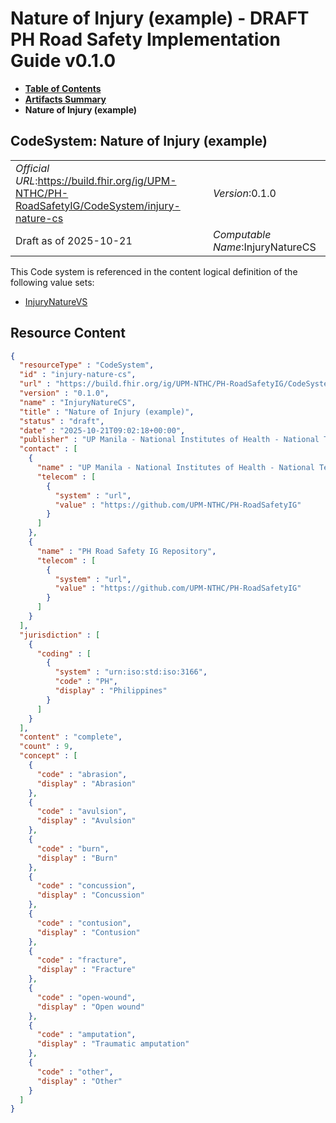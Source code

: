 # Nature of Injury (example) - DRAFT PH Road Safety Implementation Guide v0.1.0

* [**Table of Contents**](toc.md)
* [**Artifacts Summary**](artifacts.md)
* **Nature of Injury (example)**

## CodeSystem: Nature of Injury (example) 

| | |
| :--- | :--- |
| *Official URL*:https://build.fhir.org/ig/UPM-NTHC/PH-RoadSafetyIG/CodeSystem/injury-nature-cs | *Version*:0.1.0 |
| Draft as of 2025-10-21 | *Computable Name*:InjuryNatureCS |

 This Code system is referenced in the content logical definition of the following value sets: 

* [InjuryNatureVS](ValueSet-injury-nature-vs.md)



## Resource Content

```json
{
  "resourceType" : "CodeSystem",
  "id" : "injury-nature-cs",
  "url" : "https://build.fhir.org/ig/UPM-NTHC/PH-RoadSafetyIG/CodeSystem/injury-nature-cs",
  "version" : "0.1.0",
  "name" : "InjuryNatureCS",
  "title" : "Nature of Injury (example)",
  "status" : "draft",
  "date" : "2025-10-21T09:02:18+00:00",
  "publisher" : "UP Manila - National Institutes of Health - National Telehealth Center",
  "contact" : [
    {
      "name" : "UP Manila - National Institutes of Health - National Telehealth Center",
      "telecom" : [
        {
          "system" : "url",
          "value" : "https://github.com/UPM-NTHC/PH-RoadSafetyIG"
        }
      ]
    },
    {
      "name" : "PH Road Safety IG Repository",
      "telecom" : [
        {
          "system" : "url",
          "value" : "https://github.com/UPM-NTHC/PH-RoadSafetyIG"
        }
      ]
    }
  ],
  "jurisdiction" : [
    {
      "coding" : [
        {
          "system" : "urn:iso:std:iso:3166",
          "code" : "PH",
          "display" : "Philippines"
        }
      ]
    }
  ],
  "content" : "complete",
  "count" : 9,
  "concept" : [
    {
      "code" : "abrasion",
      "display" : "Abrasion"
    },
    {
      "code" : "avulsion",
      "display" : "Avulsion"
    },
    {
      "code" : "burn",
      "display" : "Burn"
    },
    {
      "code" : "concussion",
      "display" : "Concussion"
    },
    {
      "code" : "contusion",
      "display" : "Contusion"
    },
    {
      "code" : "fracture",
      "display" : "Fracture"
    },
    {
      "code" : "open-wound",
      "display" : "Open wound"
    },
    {
      "code" : "amputation",
      "display" : "Traumatic amputation"
    },
    {
      "code" : "other",
      "display" : "Other"
    }
  ]
}

```

